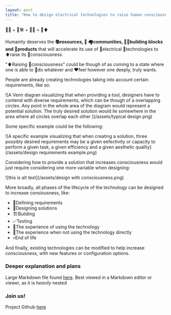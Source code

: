 ```yaml
---
layout: post
title: "How to design electrical technologies to raise human consciousness.\nOr 🤔 + 🛠️🔌 = 🧘⬆️"
---
```


🤔💡 + 🤔🛠️ + 🤔📱 = 🧘⬆️

Humanity deserves the **📚resources, 🤝 🏘️communities, 🧩🧱building blocks and 🛒products** that will accelerate its use of 🔌electrical 📱technologies to ⬆️raise its 🧘consciousness.

"⬆️Raising 🧘consciousness" could be though of as coming to a state where one is able to 🔨do whatever and ❤️feel however one deeply, truly wants.

People are already creating technologies taking into account certain requirements, like so:

![A Venn diagran visualizing that when providing a tool, designers have to contend with diverse requirements, which can be though of a overlapping circles. Any point in the whole area of the diagram would represent a potential solution. The truly desired solution would lie somewhere in the area where all circles overlap each other ](/assets/typical design.png)

Some specific example could be the following:

![A specific example visualizing that when creating a solution, three possibly desired requirements may be a given eefectivity or capacity to perform a given task, a given efficiency and a given aesthetic quality](/assets/design requirements example.png)

Considering how to provide a solution that increases consciousness would just require considering one more variable when designing:

![this is alt text](/assets/design with consciousness.png)

More broadly, all phases of the lifecycle of the technology can be designed to increase consiousness, like:

- 📔Defining requirements
- 📐Designing solutions
- 🏗️Building
- ✅Testing
- 🧠The experience of using the technology
- 🚶The experience when not using the technology directly
- 💀End of life

And finally, existing technologies can be modified to help increase consciousness, with new features or configuration options.

### Deeper explanation and plans

Large Markdown file found [here](https://www.icloud.com/iclouddrive/0ebC_HBpcBhfMsapJQr1Fo3gA#use_electrical_technologies_to_expand_consciousness). Best viewed in a Markdown editor or viewer, as it is _heavily_ nested

### Join us!

Project Github [here](https://github.com/fernandoaestrella/raise-consciousnes-with-technology)